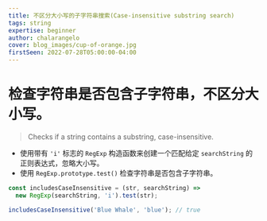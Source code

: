 ```yaml
---
title: 不区分大小写的子字符串搜索(Case-insensitive substring search)
tags: string
expertise: beginner
author: chalarangelo
cover: blog_images/cup-of-orange.jpg
firstSeen: 2022-07-28T05:00:00-04:00
---
```


# 检查字符串是否包含子字符串，不区分大小写。
> Checks if a string contains a substring, case-insensitive.

- 使用带有 `'i'` 标志的 `RegExp` 构造函数来创建一个匹配给定 `searchString` 的正则表达式，忽略大小写。
- 使用 `RegExp.prototype.test()` 检查字符串是否包含子字符串。

```js
const includesCaseInsensitive = (str, searchString) =>
  new RegExp(searchString, 'i').test(str);
```

```js
includesCaseInsensitive('Blue Whale', 'blue'); // true
```
